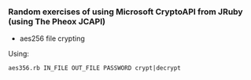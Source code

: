 ### Random exercises of using Microsoft CryptoAPI from JRuby (using The Pheox JCAPI)

* aes256 file crypting

Using:

```
aes356.rb IN_FILE OUT_FILE PASSWORD crypt|decrypt
```
